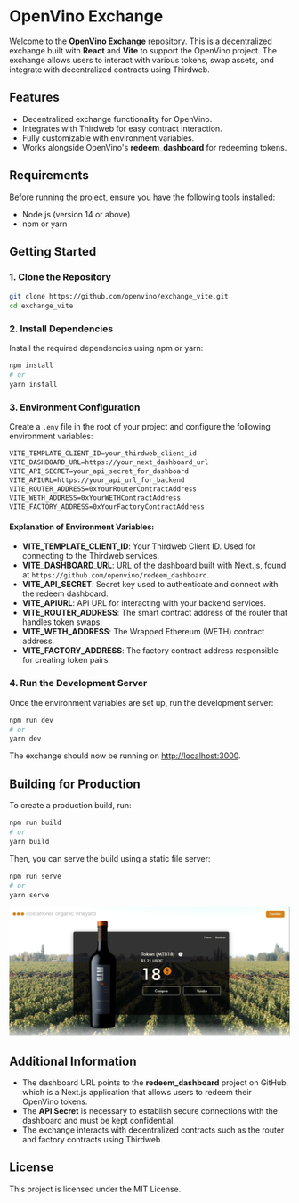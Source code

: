 # OpenVino Exchange

Welcome to the **OpenVino Exchange** repository. This is a decentralized exchange built with **React** and **Vite** to support the OpenVino project. The exchange allows users to interact with various tokens, swap assets, and integrate with decentralized contracts using Thirdweb.

## Features

- Decentralized exchange functionality for OpenVino.
- Integrates with Thirdweb for easy contract interaction.
- Fully customizable with environment variables.
- Works alongside OpenVino's **redeem_dashboard** for redeeming tokens.

## Requirements

Before running the project, ensure you have the following tools installed:

- Node.js (version 14 or above)
- npm or yarn

## Getting Started

### 1. Clone the Repository

```bash
git clone https://github.com/openvino/exchange_vite.git
cd exchange_vite
```

### 2. Install Dependencies

Install the required dependencies using npm or yarn:

```bash
npm install
# or
yarn install
```

### 3. Environment Configuration

Create a `.env` file in the root of your project and configure the following environment variables:

```plaintext
VITE_TEMPLATE_CLIENT_ID=your_thirdweb_client_id
VITE_DASHBOARD_URL=https://your_next_dashboard_url
VITE_API_SECRET=your_api_secret_for_dashboard
VITE_APIURL=https://your_api_url_for_backend
VITE_ROUTER_ADDRESS=0xYourRouterContractAddress
VITE_WETH_ADDRESS=0xYourWETHContractAddress
VITE_FACTORY_ADDRESS=0xYourFactoryContractAddress
```

#### Explanation of Environment Variables:

- **VITE_TEMPLATE_CLIENT_ID**: Your Thirdweb Client ID. Used for connecting to the Thirdweb services.
- **VITE_DASHBOARD_URL**: URL of the dashboard built with Next.js, found at `https://github.com/openvino/redeem_dashboard`.
- **VITE_API_SECRET**: Secret key used to authenticate and connect with the redeem dashboard.
- **VITE_APIURL**: API URL for interacting with your backend services.
- **VITE_ROUTER_ADDRESS**: The smart contract address of the router that handles token swaps.
- **VITE_WETH_ADDRESS**: The Wrapped Ethereum (WETH) contract address.
- **VITE_FACTORY_ADDRESS**: The factory contract address responsible for creating token pairs.

### 4. Run the Development Server

Once the environment variables are set up, run the development server:

```bash
npm run dev
# or
yarn dev
```

The exchange should now be running on [http://localhost:3000](http://localhost:3000).

## Building for Production

To create a production build, run:

```bash
npm run build
# or
yarn build
```

Then, you can serve the build using a static file server:

```bash
npm run serve
# or
yarn serve
```

![OpenVino Exchange Logo](./preview.png)


## Additional Information

- The dashboard URL points to the **redeem_dashboard** project on GitHub, which is a Next.js application that allows users to redeem their OpenVino tokens.
- The **API Secret** is necessary to establish secure connections with the dashboard and must be kept confidential.
- The exchange interacts with decentralized contracts such as the router and factory contracts using Thirdweb.

## License

This project is licensed under the MIT License.
```
